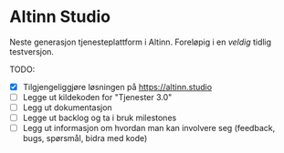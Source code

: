 # Altinn Studio

Neste generasjon tjenesteplattform i Altinn. Foreløpig i en *veldig* tidlig testversjon.

TODO:

- [x] Tilgjengeliggjøre løsningen på https://altinn.studio
- [ ] Legge ut kildekoden for "Tjenester 3.0"
- [ ] Legg ut dokumentasjon
- [ ] Legge ut backlog og ta i bruk milestones
- [ ] Legg ut informasjon om hvordan man kan involvere seg (feedback, bugs, spørsmål, bidra med kode)

